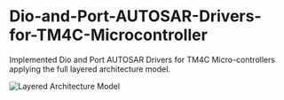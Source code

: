 # Dio-and-Port-AUTOSAR-Drivers-for-TM4C-Microcontroller
Implemented Dio and Port AUTOSAR Drivers for TM4C Micro-controllers applying the full layered architecture model.

![Layered Architecture Model](https://user-images.githubusercontent.com/109050863/221374202-9a14db09-5c2f-4c09-b826-acdd6c4d190b.png)
